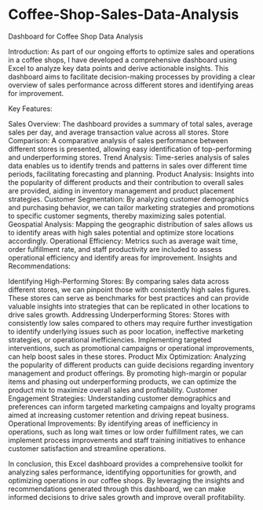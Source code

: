 # Coffee-Shop-Sales-Data-Analysis



Dashboard for Coffee Shop Data Analysis

Introduction:
As part of our ongoing efforts to optimize sales and operations in a coffee shops, I have developed a comprehensive dashboard using Excel to analyze key data points and derive actionable insights. This dashboard aims to facilitate decision-making processes by providing a clear overview of sales performance across different stores and identifying areas for improvement.

Key Features:

Sales Overview: The dashboard provides a summary of total sales, average sales per day, and average transaction value across all stores.
Store Comparison: A comparative analysis of sales performance between different stores is presented, allowing easy identification of top-performing and underperforming stores.
Trend Analysis: Time-series analysis of sales data enables us to identify trends and patterns in sales over different time periods, facilitating forecasting and planning.
Product Analysis: Insights into the popularity of different products and their contribution to overall sales are provided, aiding in inventory management and product placement strategies.
Customer Segmentation: By analyzing customer demographics and purchasing behavior, we can tailor marketing strategies and promotions to specific customer segments, thereby maximizing sales potential.
Geospatial Analysis: Mapping the geographic distribution of sales allows us to identify areas with high sales potential and optimize store locations accordingly.
Operational Efficiency: Metrics such as average wait time, order fulfillment rate, and staff productivity are included to assess operational efficiency and identify areas for improvement.
Insights and Recommendations:

Identifying High-Performing Stores: By comparing sales data across different stores, we can pinpoint those with consistently high sales figures. These stores can serve as benchmarks for best practices and can provide valuable insights into strategies that can be replicated in other locations to drive sales growth.
Addressing Underperforming Stores: Stores with consistently low sales compared to others may require further investigation to identify underlying issues such as poor location, ineffective marketing strategies, or operational inefficiencies. Implementing targeted interventions, such as promotional campaigns or operational improvements, can help boost sales in these stores.
Product Mix Optimization: Analyzing the popularity of different products can guide decisions regarding inventory management and product offerings. By promoting high-margin or popular items and phasing out underperforming products, we can optimize the product mix to maximize overall sales and profitability.
Customer Engagement Strategies: Understanding customer demographics and preferences can inform targeted marketing campaigns and loyalty programs aimed at increasing customer retention and driving repeat business.
Operational Improvements: By identifying areas of inefficiency in operations, such as long wait times or low order fulfillment rates, we can implement process improvements and staff training initiatives to enhance customer satisfaction and streamline operations.
 
In conclusion, this Excel dashboard provides a comprehensive toolkit for analyzing sales performance, identifying opportunities for growth, and optimizing operations in our coffee shops. By leveraging the insights and recommendations generated through this dashboard, we can make informed decisions to drive sales growth and improve overall profitability.
